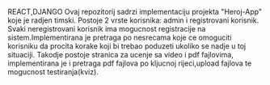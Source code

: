 REACT,DJANGO
Ovaj repozitorij sadrzi implementaciju projekta "Heroj-App" koje je radjen timski. Postoje 2 vrste korisnika: admin i registrovani korisnik. Svaki neregistrovani 
korisnik ima mogucnost registracije na sistem.Implementirana je pretraga po nesrecama koje ce omoguciti korisniku da procita korake koji bi
trebao poduzeti ukoliko se nadje u toj situaciji. Takodje postoje stranica za ucenje sa video i pdf fajlovima, implementirana je i 
pretraga pdf fajlova po kljucnoj rijeci,upload fajlova te mogucnost testiranja(kviz).
